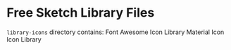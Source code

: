 # Free Sketch Library Files 

`library-icons` directory contains:
Font Awesome Icon Library
Material Icon Icon Library
